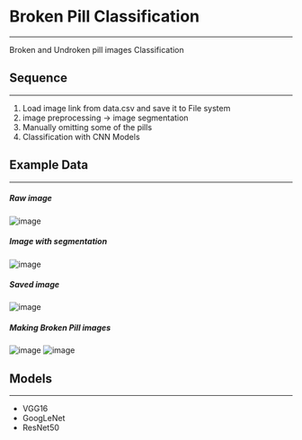# Broken Pill Classification
---------------------------------
Broken and Undroken pill images Classification  
  
## Sequence
---------------------------------
1. Load image link from data.csv and save it to File system
2. image preprocessing -> image segmentation
3. Manually omitting some of the pills
4. Classification with CNN Models
  
## Example Data
---------------------------------
##### Raw image
![image](https://user-images.githubusercontent.com/47845170/102589261-175c9800-4152-11eb-8244-0f56216804c1.png)
##### Image with segmentation
![image](https://user-images.githubusercontent.com/47845170/102589350-3d823800-4152-11eb-83e8-0264d76d501b.png)
##### Saved image
![image](https://user-images.githubusercontent.com/47845170/102589405-512d9e80-4152-11eb-838d-c4a5f71d2726.png)
##### Making Broken Pill images
![image](https://user-images.githubusercontent.com/47845170/102589205-0449c800-4152-11eb-8ab1-9cdbb80cfc3c.png)
![image](https://user-images.githubusercontent.com/47845170/102589545-7f12e300-4152-11eb-9a5d-99ad8e14ab70.png)

## Models
---------------------------------
- VGG16  
- GoogLeNet  
- ResNet50  
